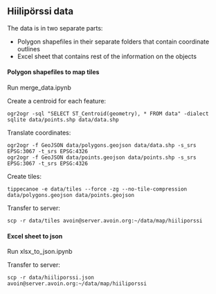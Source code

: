 ## Hiilipörssi data

The data is in two separate parts:
* Polygon shapefiles in their separate folders that contain coordinate outlines
* Excel sheet that contains rest of the information on the objects


#### Polygon shapefiles to map tiles

Run merge_data.ipynb

Create a centroid for each feature:

    ogr2ogr -sql "SELECT ST_Centroid(geometry), * FROM data" -dialect sqlite data/points.shp data/data.shp

Translate coordinates:

    ogr2ogr -f GeoJSON data/polygons.geojson data/data.shp -s_srs EPSG:3067 -t_srs EPSG:4326
    ogr2ogr -f GeoJSON data/points.geojson data/points.shp -s_srs EPSG:3067 -t_srs EPSG:4326

Create tiles:

    tippecanoe -e data/tiles --force -zg --no-tile-compression data/polygons.geojson data/points.geojson

Transfer to server:
    
    scp -r data/tiles avoin@server.avoin.org:~/data/map/hiiliporssi


#### Excel sheet to json

Run xlsx_to_json.ipynb

Transfer to server:
    
    scp -r data/hiiliporssi.json avoin@server.avoin.org:~/data/map/hiiliporssi